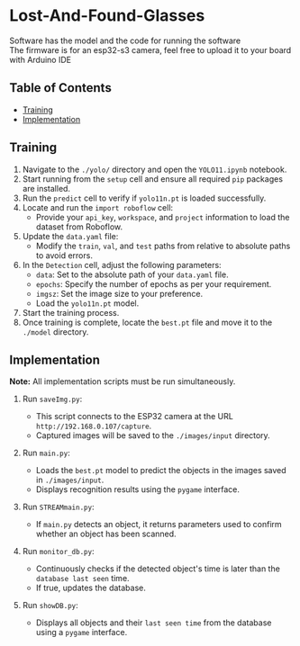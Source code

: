 # Lost-And-Found-Glasses

Software has the model and the code for running the software  
The firmware is for an esp32-s3 camera, feel free to upload it to your board with Arduino IDE

## Table of Contents
- [Training](#training)
- [Implementation](#implementation)

## Training

1. Navigate to the `./yolo/` directory and open the `YOLO11.ipynb` notebook.
2. Start running from the `setup` cell and ensure all required `pip` packages are installed.
3. Run the `predict` cell to verify if `yolo11n.pt` is loaded successfully.
4. Locate and run the `import roboflow` cell:
   - Provide your `api_key`, `workspace`, and `project` information to load the dataset from Roboflow.
5. Update the `data.yaml` file:
   - Modify the `train`, `val`, and `test` paths from relative to absolute paths to avoid errors.
6. In the `Detection` cell, adjust the following parameters:
   - `data`: Set to the absolute path of your `data.yaml` file.
   - `epochs`: Specify the number of epochs as per your requirement.
   - `imgsz`: Set the image size to your preference.
   - Load the `yolo11n.pt` model.
7. Start the training process.
8. Once training is complete, locate the `best.pt` file and move it to the `./model` directory.

## Implementation

**Note:** All implementation scripts must be run simultaneously.

1. Run `saveImg.py`:
   - This script connects to the ESP32 camera at the URL `http://192.168.0.107/capture`.
   - Captured images will be saved to the `./images/input` directory.

2. Run `main.py`:
   - Loads the `best.pt` model to predict the objects in the images saved in `./images/input`.
   - Displays recognition results using the `pygame` interface.

3. Run `STREAMmain.py`:
   - If `main.py` detects an object, it returns parameters used to confirm whether an object has been scanned.

4. Run `monitor_db.py`:
   - Continuously checks if the detected object's time is later than the `database last seen` time.
   - If true, updates the database.

5. Run `showDB.py`:
   - Displays all objects and their `last seen time` from the database using a `pygame` interface.


